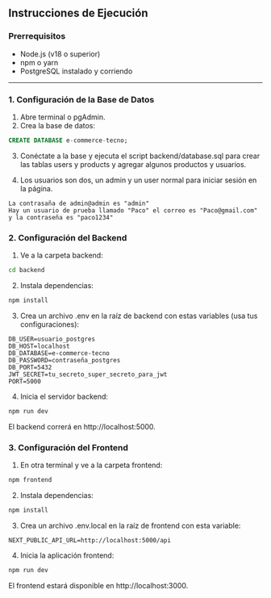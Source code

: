 ## Instrucciones de Ejecución

### Prerrequisitos

- Node.js (v18 o superior)
- npm o yarn
- PostgreSQL instalado y corriendo

---

### 1. Configuración de la Base de Datos

1. Abre terminal o pgAdmin.
2. Crea la base de datos:

```sql
CREATE DATABASE e-commerce-tecno; 
```

3. Conéctate a la base y ejecuta el script backend/database.sql para crear las tablas users y products y agregar algunos productos y usuarios.

4. Los usuarios son dos, un admin y un user normal para iniciar sesión en la página.
```
La contrasaña de admin@admin es "admin"
Hay un usuario de prueba llamado "Paco" el correo es "Paco@gmail.com" y la contraseña es "paco1234"
```

### 2. Configuración del Backend
1. Ve a la carpeta backend:

```bash 
cd backend
```

2. Instala dependencias:

```bash 
npm install
```

3. Crea un archivo .env en la raíz de backend con estas variables (usa tus configuraciones):

```
DB_USER=usuario_postgres
DB_HOST=localhost
DB_DATABASE=e-commerce-tecno
DB_PASSWORD=contraseña_postgres
DB_PORT=5432
JWT_SECRET=tu_secreto_super_secreto_para_jwt
PORT=5000

```
4. Inicia el servidor backend:

```bash
npm run dev
```

El backend correrá en http://localhost:5000.

### 3. Configuración del Frontend
1. En otra terminal y ve a la carpeta frontend:
```bash 
npm frontend
```
2. Instala dependencias:
```bash 
npm install
```
3. Crea un archivo .env.local en la raíz de frontend con esta variable:
```
NEXT_PUBLIC_API_URL=http://localhost:5000/api
```
4. Inicia la aplicación frontend:
```bash
npm run dev
```
El frontend estará disponible en http://localhost:3000.
